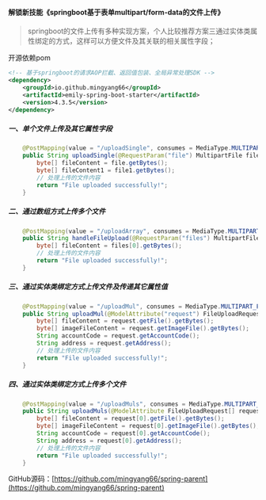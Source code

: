 #### 解锁新技能《springboot基于表单multipart/form-data的文件上传》

> springboot的文件上传有多种实现方案，个人比较推荐方案三通过实体类属性绑定的方式，这样可以方便文件及其关联的相关属性字段；

开源依赖pom

```xml
<!-- 基于springboot的请求AOP拦截、返回值包装、全局异常处理SDK -->
<dependency>
    <groupId>io.github.mingyang66</groupId>
    <artifactId>emily-spring-boot-starter</artifactId>
    <version>4.3.5</version>
</dependency>
```



##### 一、单个文件上传及其它属性字段

```java
    @PostMapping(value = "/uploadSingle", consumes = MediaType.MULTIPART_FORM_DATA_VALUE)
    public String uploadSingle(@RequestParam("file") MultipartFile file, @RequestParam("file1") MultipartFile file1, @RequestParam("name") String name, @RequestParam("desc") String desc) throws IOException {
        byte[] fileContent = file.getBytes();
        byte[] fileContent1 = file1.getBytes();
        // 处理上传的文件内容
        return "File uploaded successfully!";
    }
```

##### 二、通过数组方式上传多个文件

```java
    @PostMapping(value = "/uploadArray", consumes = MediaType.MULTIPART_FORM_DATA_VALUE)
    public String handleFileUpload(@RequestParam("files") MultipartFile[] files) throws IOException {
        byte[] fileContent = files[0].getBytes();
        // 处理上传的文件内容
        return "File uploaded successfully!";
    }
```

##### 三、通过实体类绑定方式上传文件及传递其它属性值

```java
    @PostMapping(value = "/uploadMul", consumes = MediaType.MULTIPART_FORM_DATA_VALUE)
    public String uploadMul(@ModelAttribute("request") FileUploadRequest request) throws IOException {
        byte[] fileContent = request.getFile().getBytes();
        byte[] imageFileContent = request.getImageFile().getBytes();
        String accountCode = request.getAccountCode();
        String address = request.getAddress();
        // 处理上传的文件内容
        return "File uploaded successfully!";
    }
```

##### 四、通过实体类绑定方式上传多个文件

```java
    @PostMapping(value = "/uploadMuls", consumes = MediaType.MULTIPART_FORM_DATA_VALUE)
    public String uploadMuls(@ModelAttribute FileUploadRequest[] request) throws IOException {
        byte[] fileContent = request[0].getFile().getBytes();
        byte[] imageFileContent = request[0].getImageFile().getBytes();
        String accountCode = request[0].getAccountCode();
        String address = request[0].getAddress();
        // 处理上传的文件内容
        return "File uploaded successfully!";
    }
```

GitHub源码：[https://github.com/mingyang66/spring-parent](https://github.com/mingyang66/spring-parent)